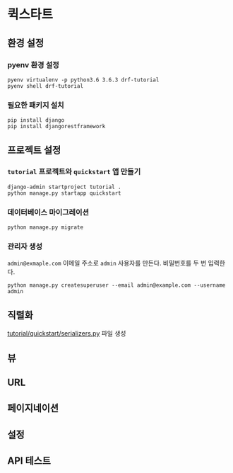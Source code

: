 # 퀵스타트

## 환경 설정
### pyenv 환경 설정
```
pyenv virtualenv -p python3.6 3.6.3 drf-tutorial
pyenv shell drf-tutorial
```

### 필요한 패키지 설치
```
pip install django
pip install djangorestframework
```

## 프로젝트 설정
### `tutorial` 프로젝트와 `quickstart` 앱 만들기
```
django-admin startproject tutorial .
python manage.py startapp quickstart
```

### 데이터베이스 마이그레이션
```
python manage.py migrate
```

### 관리자 생성
`admin@exmaple.com` 이메일 주소로 `admin` 사용자를 만든다. 비밀번호를 두 번 입력한다.

```
python manage.py createsuperuser --email admin@example.com --username admin
```

## 직렬화
[tutorial/quickstart/serializers.py](../quickstart/serializers.py) 파일 생성

## 뷰

## URL

## 페이지네이션

## 설정

## API 테스트

